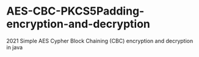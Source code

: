 # AES-CBC-PKCS5Padding-encryption-and-decryption
2021 Simple AES Cypher Block Chaining (CBC) encryption and decryption in java 
